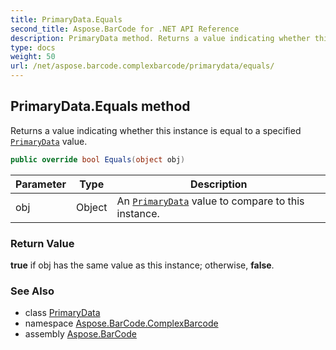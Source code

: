 ```yaml
---
title: PrimaryData.Equals
second_title: Aspose.BarCode for .NET API Reference
description: PrimaryData method. Returns a value indicating whether this instance is equal to a specified PrimaryData value
type: docs
weight: 50
url: /net/aspose.barcode.complexbarcode/primarydata/equals/
---
```

## PrimaryData.Equals method

Returns a value indicating whether this instance is equal to a specified [`PrimaryData`](../) value.

```csharp
public override bool Equals(object obj)
```

| Parameter | Type | Description |
| --- | --- | --- |
| obj | Object | An [`PrimaryData`](../) value to compare to this instance. |

### Return Value

**true** if obj has the same value as this instance; otherwise, **false**.

### See Also

* class [PrimaryData](../)
* namespace [Aspose.BarCode.ComplexBarcode](../../primarydata/)
* assembly [Aspose.BarCode](../../../)



